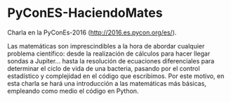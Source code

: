 # PyConES-HaciendoMates
Charla en la PyConEs-2016 (http://2016.es.pycon.org/es/).

Las matemáticas son imprescindibles a la hora de abordar cualquier problema científico: desde la realización de cálculos para hacer llegar sondas a Jupiter... hasta la resolución de ecuaciones diferenciales para determinar el ciclo de vida de una bacteria, pasando por el control estadístico y complejidad en el código que escribimos. 
Por este motivo, en esta charla se hará una introducción a las matemáticas más básicas, empleando como medio el código en Python.
